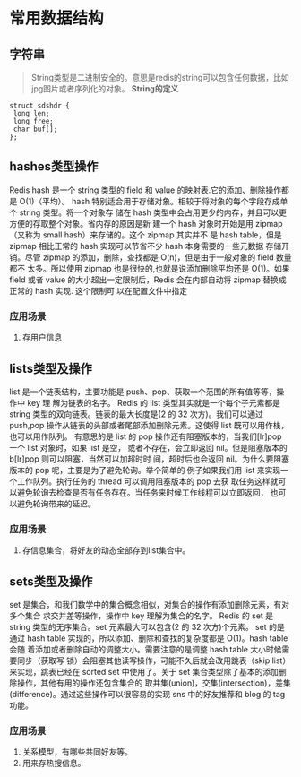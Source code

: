 # 常用数据结构

##  字符串
>String类型是二进制安全的。意思是redis的string可以包含任何数据，比如jpg图片或者序列化的对象。
**String的定义**
```
struct sdshdr {
 long len;
 long free;
 char buf[];
};
```

## hashes类型操作
Redis hash 是一个 string 类型的 field 和 value 的映射表.它的添加、删除操作都是 O(1)（平均）。
hash 特别适合用于存储对象。相较于将对象的每个字段存成单个 string 类型。将一个对象存
储在 hash 类型中会占用更少的内存，并且可以更方便的存取整个对象。省内存的原因是新
建一个 hash 对象时开始是用 zipmap（又称为 small hash）来存储的。这个 zipmap 其实并不
是 hash table，但是 zipmap 相比正常的 hash 实现可以节省不少 hash 本身需要的一些元数据
存储开销。尽管 zipmap 的添加，删除，查找都是 O(n)，但是由于一般对象的 field 数量都不
太多。所以使用 zipmap 也是很快的,也就是说添加删除平均还是 O(1)。如果 field 或者 value
的大小超出一定限制后，Redis 会在内部自动将 zipmap 替换成正常的 hash 实现. 这个限制可
以在配置文件中指定

### 应用场景
1. 存用户信息

## lists类型及操作
list 是一个链表结构，主要功能是 push、pop、获取一个范围的所有值等等，操作中 key 理
解为链表的名字。
Redis 的 list 类型其实就是一个每个子元素都是 string 类型的双向链表。链表的最大长度是(2
的 32 次方)。我们可以通过 push,pop 操作从链表的头部或者尾部添加删除元素。这使得 list
既可以用作栈，也可以用作队列。
有意思的是 list 的 pop 操作还有阻塞版本的，当我们[lr]pop 一个 list 对象时，如果 list 是空，
或者不存在，会立即返回 nil。但是阻塞版本的 b[lr]pop 则可以阻塞，当然可以加超时时
间，超时后也会返回 nil。为什么要阻塞版本的 pop 呢，主要是为了避免轮询。举个简单的
例子如果我们用 list 来实现一个工作队列。执行任务的 thread 可以调用阻塞版本的 pop 去获
取任务这样就可以避免轮询去检查是否有任务存在。当任务来时候工作线程可以立即返回，
也可以避免轮询带来的延迟。

### 应用场景
1. 存信息集合，将好友的动态全部存到list集合中。

## sets类型及操作
set 是集合，和我们数学中的集合概念相似，对集合的操作有添加删除元素，有对多个集合
求交并差等操作，操作中 key 理解为集合的名字。
Redis 的 set 是 string 类型的无序集合。set 元素最大可以包含(2 的 32 次方)个元素。
set 的是通过 hash table 实现的，所以添加、删除和查找的复杂度都是 O(1)。hash table 会随
着添加或者删除自动的调整大小。需要注意的是调整 hash table 大小时候需要同步（获取写
锁）会阻塞其他读写操作，可能不久后就会改用跳表（skip list）来实现，跳表已经在 sorted 
set 中使用了。关于 set 集合类型除了基本的添加删除操作，其他有用的操作还包含集合的
取并集(union)，交集(intersection)，差集(difference)。通过这些操作可以很容易的实现 sns
中的好友推荐和 blog 的 tag 功能。

### 应用场景
1. 关系模型，有哪些共同好友等。
2. 用来存热搜信息。